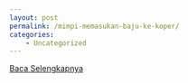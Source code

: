 ```yaml
---
layout: post
permalink: /mimpi-memasukan-baju-ke-koper/
categories:
    - Uncategorized
---
```


[Baca Selengkapnya](/04)